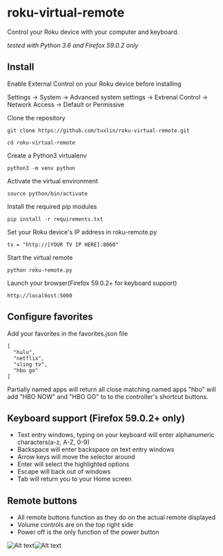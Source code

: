 # roku-virtual-remote

Control your Roku device with your computer and keyboard.

_tested with Python 3.6 and Firefox 59.0.2 only_

## Install
Enable External Control on your Roku device before installing

Settings -> System -> Advanced system settings -> Extrenal Control -> Network Access -> Default or Permissive

Clone the repository

`git clone https://github.com/tuxlin/roku-virtual-remote.git`

`cd roku-virtual-remote`

Create a Python3 virtualenv

`python3 -m venv python`

Activate the virtual environment

`source python/bin/activate`

Install the required pip modules

`pip install -r requirements.txt`


Set your Roku device's IP address in roku-remote.py

```tv = "http://[YOUR TV IP HERE]:8060"```

Start the virtual remote

`python roku-remote.py`


Launch your browser(Firefox 59.0.2+ for keyboard support)

```http://localhost:5000```

## Configure favorites

Add your favorites in the favorites.json file
```
[
  "hulu",
  "netflix",
  "sling tv",
  "hbo go"
]
```
Partially named apps will return all close matching named apps
"hbo" will add "HBO NOW" and "HBO GO" to to the controller's shortcut buttons.

## Keyboard support (Firefox 59.0.2+ only)

* Text entry windows, typing on your keyboard will enter alphanumeric characters(a-z, A-Z, 0-9)
* Backspace will enter backspace on text entry windows
* Arrow keys will move the selector around
* Enter will select the highlighted options
* Escape will back out of windows
* Tab will return you to your Home screen

## Remote buttons

* All remote buttons function as they do on the actual remote displayed
* Volume controls are on the top right side
* Power off is the only function of the power button

![Alt text](/static/remote.png?raw=true "Optional Title")![Alt text](/static/remote-highlighted-buttons.png?raw=true "Optional Title")



